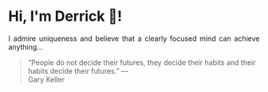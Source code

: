 # Hi, I'm Derrick 👋!
<p align="justify">I admire uniqueness and believe that a clearly focused mind can achieve anything...</p> 
<!-- #quote-start -->
<blockquote>&ldquo;People do not decide their futures, they decide their habits and their habits decide their futures.&rdquo; &mdash; <footer>Gary Keller</footer></blockquote>
<!-- #quote-end -->
